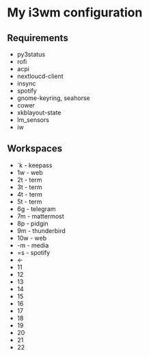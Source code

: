 # My i3wm configuration

## Requirements

* py3status
* rofi
* acpi
* nextloucd-client
* insync
* spotify
* gnome-keyring, seahorse
* cower
* xkblayout-state
* lm_sensors
* iw

## Workspaces

* `k - keepass
* 1w - web
* 2t - term
* 3t - term
* 4t - term
* 5t - term
* 6g - telegram
* 7m - mattermost
* 8p - pidgin
* 9m - thunderbird
* 10w - web
* -m - media
* =s - spotify
* ←
* 11
* 12
* 13
* 14
* 15
* 16
* 17
* 18
* 19
* 20
* 21
* 22
